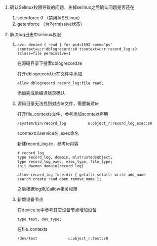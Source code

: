 

1. 确认Selinux权限导致的问题，关掉selinux之后确认问题是否还在

   1. setenforce 0 （禁用掉SELinux）
   2. getenforce  （为Permissive状态）

2. 解决log日志中selinux权限

   1. ```
      avc: denied { read } for pid=1692 comm="ps" scontext=u:r:dblogrecord:s0 tcontext=u:r:record_log:s0 tclass=file permissive=1
      ```

      在源码目录下搜索dblogrecord.te

      打开dblogrecord.te在文件中添加

      ```
      allow dblogrecord record_log:file read;
      ```

      添加完成后编译烧录确认

   2. 源码目录无法找到对应te文件，需要新建te

      打开file_contexts文件，参考添加scontext声明

      ```
      /system/bin/record_log          u:object_r:record_log_exec:s0
      ```

      scontext以service名_exec命名

      新建record_log.te，参考te内容

      ```
      # record_log
      type record_log, domain, mlstrustedsubject;
      type record_log_exec, exec_type, file_type;
      init_daemon_domain(record_log)
      
      allow record_log fuse:dir { getattr setattr write add_name search create read open remove_name }; 
      ```

      之后根据log添加allow相关权限

   3. 新增设备节点

      在device.te中参考其它设备节点增加设备

      ```
      type test, dev_type;  
      ```

      在file_contexts

      ```
      /dev/test              u:object_r:test:s0  
      ```

      

